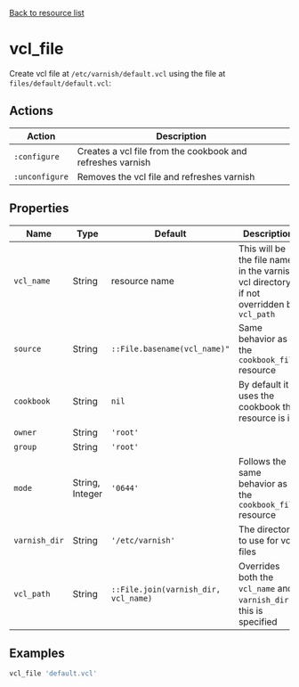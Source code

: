 [Back to resource list](../README.md#resources)

# vcl_file

Create vcl file at `/etc/varnish/default.vcl` using the file at `files/default/default.vcl`:

## Actions

| Action         | Description                                                |
| -------------- | ---------------------------------------------------------- |
| `:configure`   | Creates a vcl file from the cookbook and refreshes varnish |
| `:unconfigure` | Removes the vcl file and refreshes varnish                 |

## Properties

| Name          | Type            | Default                              | Description                                                                                                                                      |
| ------------- | --------------- | ------------------------------------ | ------------------------------------------------------------------------------------------------------------------------------------------------ |
| `vcl_name`    | String          | resource name                        | This will be the file name in the varnish vcl directory if not overridden by `vcl_path`                                                          |
| `source`      | String          | `::File.basename(vcl_name)"`         | Same behavior as the `cookbook_file` resource                                                                                                    |
| `cookbook`    | String          | `nil`                                | By default it uses the cookbook the resource is in                                                                                               |
| `owner`       | String          | `'root'`                             |                                                                                                                                                  |
| `group`       | String          | `'root'`                             |                                                                                                                                                  |
| `mode`        | String, Integer | `'0644'`                             | Follows the same behavior as the `cookbook_file` resource                                                                                        |
| `varnish_dir` | String          | `'/etc/varnish'`                     | The directory to use for vcl files                                                                                                               |
| `vcl_path`    | String          | `::File.join(varnish_dir, vcl_name)` | Overrides both the `vcl_name` and `varnish_dir` if this is specified                                                                             |

## Examples

```ruby
vcl_file 'default.vcl'
```
